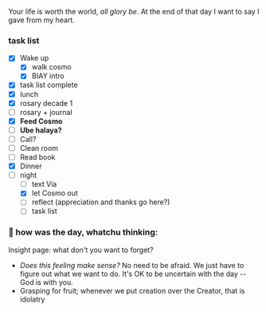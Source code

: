 
Your life is worth the world, *all glory be*.
At the end of that day I want to say I gave from my heart.

### task list
- [x] Wake up
	- [x] walk cosmo
	- [x] BIAY intro
- [x] task list complete
- [x] lunch
- [x] rosary decade 1
- [ ] rosary + journal
- [x] **Feed Cosmo**
- [ ] **Ube halaya?**
- [ ] Call?
- [ ] Clean room
- [ ] Read book
- [x] Dinner
- [ ] night
	- [ ] text Via
	- [x] let Cosmo out
	- [ ] reflect (appreciation and thanks go here?)
	- [ ] task list

### 📝 how was the day, whatchu thinking:

Insight page: what don't you want to forget?

- *Does this feeling make sense?*
	No need to be afraid. We just have to figure out what we want to do. It's OK to be uncertain with the day -- God is with you.
- Grasping for fruit; whenever we put creation over the Creator, that is idolatry
